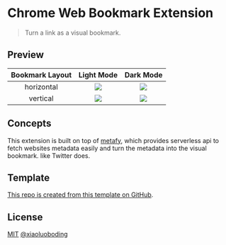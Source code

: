 # Chrome Web Bookmark Extension

> Turn a link as a visual bookmark.

## Preview

| Bookmark Layout | Light Mode | Dark Mode |
| :---: | :---: | :---: |
| horizontal | ![](https://cdn.jsdelivr.net/gh/xiaoluoboding/image-hub-for-repo@latest/chrome-web-bookmark/horizontal-light.png) | ![](https://cdn.jsdelivr.net/gh/xiaoluoboding/image-hub-for-repo@latest/chrome-web-bookmark/horizontal-dark.png) |
| vertical | ![](https://cdn.jsdelivr.net/gh/xiaoluoboding/image-hub-for-repo@latest/chrome-web-bookmark/vertical-light.png) | ![](https://cdn.jsdelivr.net/gh/xiaoluoboding/image-hub-for-repo@latest/chrome-web-bookmark/vertical-dark.png) |

## Concepts

This extension is built on top of [metafy](https://github.com/xiaoluoboding/metafy), which provides serverless api to fetch websites metadata easily and turn the metadata into the visual bookmark. like Twitter does.

## Template

[This repo is created from this template on GitHub](https://github.com/xiaoluoboding/vitesse-modernized-chrome-ext/generate).

## License

[MIT](./LICENSE) [@xiaoluoboding](https://github.com/xiaoluoboding)